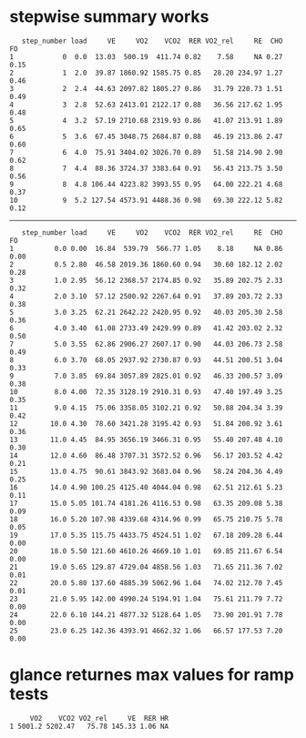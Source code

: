 # stepwise summary works

       step_number load     VE     VO2    VCO2  RER VO2_rel     RE  CHO   FO
    1            0  0.0  13.03  500.19  411.74 0.82    7.58     NA 0.27 0.15
    2            1  2.0  39.87 1860.92 1585.75 0.85   28.20 234.97 1.27 0.46
    3            2  2.4  44.63 2097.82 1805.27 0.86   31.79 220.73 1.51 0.49
    4            3  2.8  52.63 2413.01 2122.17 0.88   36.56 217.62 1.95 0.48
    5            4  3.2  57.19 2710.68 2319.93 0.86   41.07 213.91 1.89 0.65
    6            5  3.6  67.45 3048.75 2684.87 0.88   46.19 213.86 2.47 0.60
    7            6  4.0  75.91 3404.02 3026.70 0.89   51.58 214.90 2.90 0.62
    8            7  4.4  88.36 3724.37 3383.64 0.91   56.43 213.75 3.50 0.56
    9            8  4.8 106.44 4223.82 3993.55 0.95   64.00 222.21 4.68 0.37
    10           9  5.2 127.54 4573.91 4488.36 0.98   69.30 222.12 5.82 0.12

---

       step_number load     VE     VO2    VCO2  RER VO2_rel     RE  CHO   FO
    1          0.0 0.00  16.84  539.79  566.77 1.05    8.18     NA 0.86 0.00
    2          0.5 2.80  46.58 2019.36 1860.60 0.94   30.60 182.12 2.02 0.28
    3          1.0 2.95  56.12 2368.57 2174.85 0.92   35.89 202.75 2.33 0.32
    4          2.0 3.10  57.12 2500.92 2267.64 0.91   37.89 203.72 2.33 0.38
    5          3.0 3.25  62.21 2642.22 2420.95 0.92   40.03 205.30 2.58 0.36
    6          4.0 3.40  61.08 2733.49 2429.99 0.89   41.42 203.02 2.32 0.50
    7          5.0 3.55  62.86 2906.27 2607.17 0.90   44.03 206.73 2.58 0.49
    8          6.0 3.70  68.05 2937.92 2730.87 0.93   44.51 200.51 3.04 0.33
    9          7.0 3.85  69.84 3057.89 2825.01 0.92   46.33 200.57 3.09 0.38
    10         8.0 4.00  72.35 3128.19 2910.31 0.93   47.40 197.49 3.25 0.35
    11         9.0 4.15  75.06 3358.05 3102.21 0.92   50.88 204.34 3.39 0.42
    12        10.0 4.30  78.60 3421.28 3195.42 0.93   51.84 200.92 3.61 0.36
    13        11.0 4.45  84.95 3656.19 3466.31 0.95   55.40 207.48 4.10 0.30
    14        12.0 4.60  86.48 3707.31 3572.52 0.96   56.17 203.52 4.42 0.21
    15        13.0 4.75  90.61 3843.92 3683.04 0.96   58.24 204.36 4.49 0.25
    16        14.0 4.90 100.25 4125.40 4044.04 0.98   62.51 212.61 5.23 0.11
    17        15.0 5.05 101.74 4181.26 4116.53 0.98   63.35 209.08 5.38 0.09
    18        16.0 5.20 107.98 4339.68 4314.96 0.99   65.75 210.75 5.78 0.05
    19        17.0 5.35 115.75 4433.75 4524.51 1.02   67.18 209.28 6.44 0.00
    20        18.0 5.50 121.60 4610.26 4669.10 1.01   69.85 211.67 6.54 0.00
    21        19.0 5.65 129.87 4729.04 4858.56 1.03   71.65 211.36 7.02 0.01
    22        20.0 5.80 137.60 4885.39 5062.96 1.04   74.02 212.70 7.45 0.01
    23        21.0 5.95 142.00 4990.24 5194.91 1.04   75.61 211.79 7.72 0.00
    24        22.0 6.10 144.21 4877.32 5128.64 1.05   73.90 201.91 7.78 0.00
    25        23.0 6.25 142.36 4393.91 4662.32 1.06   66.57 177.53 7.20 0.00

# glance returnes max values for ramp tests

         VO2    VCO2 VO2_rel     VE  RER HR
    1 5001.2 5202.47   75.78 145.33 1.06 NA

